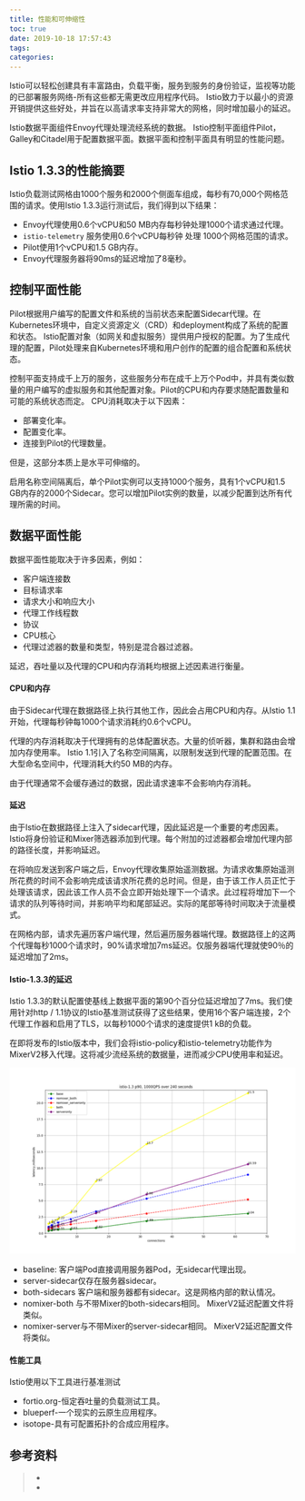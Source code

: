 ```yaml
---
title: 性能和可伸缩性
toc: true
date: 2019-10-18 17:57:43
tags:
categories:
---
```




Istio可以轻松创建具有丰富路由，负载平衡，服务到服务的身份验证，监视等功能的已部署服务网络-所有这些都无需更改应用程序代码。 Istio致力于以最小的资源开销提供这些好处，并旨在以高请求率支持非常大的网格，同时增加最小的延迟。

Istio数据平面组件Envoy代理处理流经系统的数据。 Istio控制平面组件Pilot，Galley和Citadel用于配置数据平面。数据平面和控制平面具有明显的性能问题。



## Istio 1.3.3的性能摘要

Istio负载测试网格由1000个服务和2000个侧面车组成，每秒有70,000个网格范围的请求。使用Istio 1.3.3运行测试后，我们得到以下结果： 

- Envoy代理使用0.6个vCPU和50 MB内存每秒钟处理1000个请求通过代理。
-  `istio-telemetry` 服务使用0.6个vCPU每秒钟 处理 1000个网格范围的请求。
- Pilot使用1个vCPU和1.5 GB内存。 
- Envoy代理服务器将90ms的延迟增加了8毫秒。



## 控制平面性能

Pilot根据用户编写的配置文件和系统的当前状态来配置Sidecar代理。在Kubernetes环境中，自定义资源定义（CRD）和deployment构成了系统的配置和状态。 Istio配置对象（如网关和虚拟服务）提供用户授权的配置。为了生成代理的配置，Pilot处理来自Kubernetes环境和用户创作的配置的组合配置和系统状态。

控制平面支持成千上万的服务，这些服务分布在成千上万个Pod中，并具有类似数量的用户编写的虚拟服务和其他配置对象。Pilot的CPU和内存要求随配置数量和可能的系统状态而定。 CPU消耗取决于以下因素： 

- 部署变化率。 
- 配置变化率。 
- 连接到Pilot的代理数量。

但是，这部分本质上是水平可伸缩的。

启用名称空间隔离后，单个Pilot实例可以支持1000个服务，具有1个vCPU和1.5 GB内存的2000个Sidecar。您可以增加Pilot实例的数量，以减少配置到达所有代理所需的时间。



## 数据平面性能

数据平面性能取决于许多因素，例如：

- 客户端连接数 
- 目标请求率 
- 请求大小和响应大小 
- 代理工作线程数 
- 协议 
- CPU核心 
- 代理过滤器的数量和类型，特别是混合器过滤器。

延迟，吞吐量以及代理的CPU和内存消耗均根据上述因素进行衡量。



#### CPU和内存

由于Sidecar代理在数据路径上执行其他工作，因此会占用CPU和内存。从Istio 1.1开始，代理每秒钟每1000个请求消耗约0.6个vCPU。

代理的内存消耗取决于代理拥有的总体配置状态。大量的侦听器，集群和路由会增加内存使用率。 Istio 1.1引入了名称空间隔离，以限制发送到代理的配置范围。在大型命名空间中，代理消耗大约50 MB的内存。

由于代理通常不会缓存通过的数据，因此请求速率不会影响内存消耗。



#### 延迟

由于Istio在数据路径上注入了sidecar代理，因此延迟是一个重要的考虑因素。 Istio将身份验证和Mixer筛选器添加到代理。每个附加的过滤器都会增加代理内部的路径长度，并影响延迟。

在将响应发送到客户端之后，Envoy代理收集原始遥测数据。为请求收集原始遥测所花费的时间不会影响完成该请求所花费的总时间。但是，由于该工作人员正忙于处理该请求，因此该工作人员不会立即开始处理下一个请求。此过程将增加下一个请求的队列等待时间，并影响平均和尾部延迟。实际的尾部等待时间取决于流量模式。

在网格内部，请求先遍历客户端代理，然后遍历服务器端代理。数据路径上的这两个代理每秒1000个请求时，90%请求增加7ms延迟。仅服务器端代理就使90％的延迟增加了2ms。

#### Istio-1.3.3的延迟

Istio 1.3.3的默认配置使基线上数据平面的第90个百分位延迟增加了7ms。我们使用针对http / 1.1协议的Istio基准测试获得了这些结果，使用16个客户端连接，2个代理工作器和启用了TLS，以每秒1000个请求的速度提供1 kB的负载。

在即将发布的Istio版本中，我们会将istio-policy和istio-telemetry功能作为MixerV2移入代理。这将减少流经系统的数据量，进而减少CPU使用率和延迟。

![](性能和可伸缩性/latency_p90.svg)

- baseline:  客户端Pod直接调用服务器Pod，无sidecar代理出现。
- server-sidecar仅存在服务器sidecar。 
- both-sidecars  客户端和服务器都有sidecar。这是网格内部的默认情况。 
- nomixer-both 与不带Mixer的both-sidecars相同。 MixerV2延迟配置文件将类似。 
- nomixer-server与不带Mixer的server-sidecar相同。 MixerV2延迟配置文件将类似。

#### 性能工具

Istio使用以下工具进行基准测试

- fortio.org-恒定吞吐量的负载测试工具。 
- blueperf-一个现实的云原生应用程序。 
- isotope-具有可配置拓扑的合成应用程序。

## 参考资料
> - []()
> - []()

